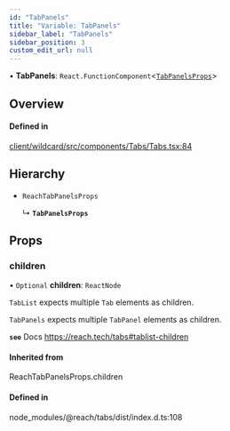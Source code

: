 ```yaml
---
id: "TabPanels"
title: "Variable: TabPanels"
sidebar_label: "TabPanels"
sidebar_position: 3
custom_edit_url: null
---
```


• **TabPanels**: `React.FunctionComponent`<[`TabPanelsProps`](../interfaces/TabPanelsProps)\>

## Overview

#### Defined in

[client/wildcard/src/components/Tabs/Tabs.tsx:84](https://github.com/sourcegraph/sourcegraph/blob/49e75f130e/client/wildcard/src/components/Tabs/Tabs.tsx#L84)

## Hierarchy

- `ReachTabPanelsProps`

  ↳ **`TabPanelsProps`**

## Props

### children

• `Optional` **children**: `ReactNode`

`TabList` expects multiple `Tab` elements as children.

`TabPanels` expects multiple `TabPanel` elements as children.

**`see`** Docs https://reach.tech/tabs#tablist-children

#### Inherited from

ReachTabPanelsProps.children

#### Defined in

node_modules/@reach/tabs/dist/index.d.ts:108
